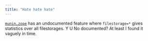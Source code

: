 ```yaml
---
title: "Hate hate hate"
---
```



<p><a href="https://pypi.python.org/pypi/munin.zope/2.1"><code>munin.zope</code></a> has an undocumented feature where <code>filestorage=*</code> gives statistics over all filestorages. Y U No documented? At least I found it vaguely in time.</p>